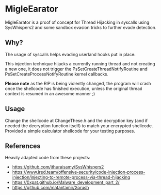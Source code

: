 # MigleEarator
 
 
 MigleEarator is a proof of concept for Thread Hijacking in syscalls using SysWhispers2 and some sandbox evasion tricks to further evade detection.
 
 
## Why?
 The usage of syscalls helps evading userland hooks put in place.
 
 This injection technique hijacks a currently running thread and not creating a new one, it does not trigger the PsSetCreateThreadNotifyRoutine and PsSetCreateProcessNotifyRoutine kernel callbacks.
 
 **Please note** as the RIP is being violently changed, the program will crash once the shellcode has finished execution, unless the original thread context is resumed in an awesome manner ;)

 ## Usage
 Change the shellcode at ChangeThese.h and the decryption key (and if needed the decryption function itself) to match your encrypted shellcode.
 Provided a simple calculator shellcode for your testing purposes.
 

 


## References
Heavily adapted code from these projects:
- https://github.com/jthuraisamy/SysWhispers2
- https://www.ired.team/offensive-security/code-injection-process-injection/injecting-to-remote-process-via-thread-hijacking
- https://0xpat.github.io/Malware_development_part_2/
- https://github.com/matantamir/Xorush
